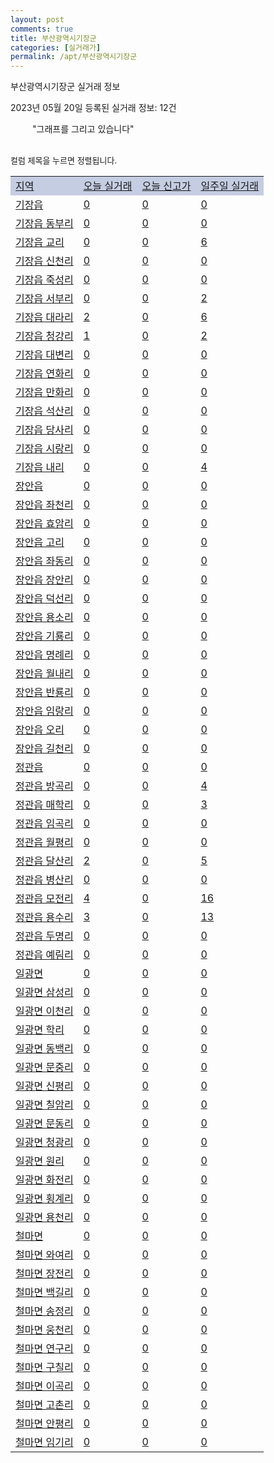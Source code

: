 ```yaml
---
layout: post
comments: true
title: 부산광역시기장군
categories: [실거래가]
permalink: /apt/부산광역시기장군
---
```


부산광역시기장군 실거래 정보

2023년 05월 20일 등록된 실거래 정보: 12건

<!--<script async src="https://pagead2.googlesyndication.com/pagead/js/adsbygoogle.js?client=ca-pub-3485438051770037"
 crossorigin="anonymous"></script>-->

<script type="text/javascript">
  google.charts.load('current', {'packages':['corechart']});
  google.charts.setOnLoadCallback(drawChart);

  function drawChart() {
    var data = google.visualization.arrayToDataTable([['거래일', '매매', '전월세', '전매'], ['21-01', 3, 2, 1], ['21-02', 0, 2, 0], ['21-03', 0, 3, 0], ['21-04', 0, 1, 0], ['21-05', 1, 0, 0], ['21-06', 0, 1, 0], ['21-07', 0, 11, 0], ['21-08', 129, 63, 1], ['21-09', 15, 11, 0], ['21-10', 1, 3, 0], ['21-11', 6, 6, 1], ['21-12', 0, 7, 0], ['22-01', 0, 39, 0], ['22-02', 5, 8, 1], ['22-03', 7, 10, 0], ['22-04', 6, 1, 0], ['22-05', 47, 80, 1], ['22-06', 93, 202, 6], ['22-07', 67, 177, 5], ['22-08', 71, 185, 16], ['22-09', 53, 196, 13], ['22-10', 48, 205, 7], ['22-11', 55, 214, 0], ['22-12', 43, 240, 0], ['23-01', 62, 191, 0], ['23-02', 83, 214, 0], ['23-03', 93, 198, 0], ['23-04', 121, 248, 1], ['23-05', 35, 60, 4]]);

    var options = {
      title: '최근 1년간 유형별 거래량 추이',
      legend: { position: 'bottom' }
    };

    setTimeout(function() {
        var chart = new google.visualization.LineChart(document.getElementById('columnchart_material'));
        chart.draw(data, (options));
        document.getElementById('loading').style.display = 'none';
        var dayLabel = (new Date()).getDay();
        if (dayLabel < 2) {
            sorttable.innerSortFunction.apply(document.getElementById('week'), []);
            sorttable.innerSortFunction.apply(document.getElementById('week'), []);        
        }
        else {
            sorttable.innerSortFunction.apply(document.getElementById('today'), []);
            sorttable.innerSortFunction.apply(document.getElementById('today'), []);
        }
    }, 200);

  }
</script>

<div id="loading" style="z-index:20; display: block; margin-left: 35px">"그래프를 그리고 있습니다"</div>
<div id="columnchart_material" style="width: 95%; margin-left: -35px; display: block"></div>
<!--<div style="width: 95%; margin-left: -35px; display: block">
      <script async src="https://pagead2.googlesyndication.com/pagead/js/adsbygoogle.js?client=ca-pub-3485438051770037"
          crossorigin="anonymous"></script>
      <ins class="adsbygoogle"
          style="display:block"
          data-ad-format="fluid"
          data-ad-layout-key="-fb+5w+4e-db+86"
          data-ad-client="ca-pub-3485438051770037"
          data-ad-slot="1827090281"></ins>
      <script>
          (adsbygoogle = window.adsbygoogle || []).push({});
      </script>
</div>-->
<br>

<font size='small' style='font-size: small;'>컬럼 제목을 누르면 정렬됩니다.</font>
<table class="sortable">
  <tr style='background-color: rgba(114, 132, 186,0.4);'>
    <td id="region"><a href="#">지역</a></td>
    <td id="today"><a href="#">오늘 실거래</a></td>
    <td id="today_new"><a href="#">오늘 신고가</a></td>
    <td id="week"><a href="#">일주일 실거래</a></td>
  </tr>

  
  <tr class="item">
    <td><a href="부산광역시기장군기장읍">기장읍</a></td>
    <td><a href="부산광역시기장군기장읍">0</a></td>
    <td><a href="부산광역시기장군기장읍">0</a></td>
    <td><a href="부산광역시기장군기장읍">0</a></td>
  </tr>
    

  <tr class="item">
    <td><a href="부산광역시기장군기장읍동부리">기장읍 동부리</a></td>
    <td><a href="부산광역시기장군기장읍동부리">0</a></td>
    <td><a href="부산광역시기장군기장읍동부리">0</a></td>
    <td><a href="부산광역시기장군기장읍동부리">0</a></td>
  </tr>
    

  <tr class="item">
    <td><a href="부산광역시기장군기장읍교리">기장읍 교리</a></td>
    <td><a href="부산광역시기장군기장읍교리">0</a></td>
    <td><a href="부산광역시기장군기장읍교리">0</a></td>
    <td><a href="부산광역시기장군기장읍교리">6</a></td>
  </tr>
    

  <tr class="item">
    <td><a href="부산광역시기장군기장읍신천리">기장읍 신천리</a></td>
    <td><a href="부산광역시기장군기장읍신천리">0</a></td>
    <td><a href="부산광역시기장군기장읍신천리">0</a></td>
    <td><a href="부산광역시기장군기장읍신천리">0</a></td>
  </tr>
    

  <tr class="item">
    <td><a href="부산광역시기장군기장읍죽성리">기장읍 죽성리</a></td>
    <td><a href="부산광역시기장군기장읍죽성리">0</a></td>
    <td><a href="부산광역시기장군기장읍죽성리">0</a></td>
    <td><a href="부산광역시기장군기장읍죽성리">0</a></td>
  </tr>
    

  <tr class="item">
    <td><a href="부산광역시기장군기장읍서부리">기장읍 서부리</a></td>
    <td><a href="부산광역시기장군기장읍서부리">0</a></td>
    <td><a href="부산광역시기장군기장읍서부리">0</a></td>
    <td><a href="부산광역시기장군기장읍서부리">2</a></td>
  </tr>
    

  <tr class="item">
    <td><a href="부산광역시기장군기장읍대라리">기장읍 대라리</a></td>
    <td><a href="부산광역시기장군기장읍대라리">2</a></td>
    <td><a href="부산광역시기장군기장읍대라리">0</a></td>
    <td><a href="부산광역시기장군기장읍대라리">6</a></td>
  </tr>
    

  <tr class="item">
    <td><a href="부산광역시기장군기장읍청강리">기장읍 청강리</a></td>
    <td><a href="부산광역시기장군기장읍청강리">1</a></td>
    <td><a href="부산광역시기장군기장읍청강리">0</a></td>
    <td><a href="부산광역시기장군기장읍청강리">2</a></td>
  </tr>
    

  <tr class="item">
    <td><a href="부산광역시기장군기장읍대변리">기장읍 대변리</a></td>
    <td><a href="부산광역시기장군기장읍대변리">0</a></td>
    <td><a href="부산광역시기장군기장읍대변리">0</a></td>
    <td><a href="부산광역시기장군기장읍대변리">0</a></td>
  </tr>
    

  <tr class="item">
    <td><a href="부산광역시기장군기장읍연화리">기장읍 연화리</a></td>
    <td><a href="부산광역시기장군기장읍연화리">0</a></td>
    <td><a href="부산광역시기장군기장읍연화리">0</a></td>
    <td><a href="부산광역시기장군기장읍연화리">0</a></td>
  </tr>
    

  <tr class="item">
    <td><a href="부산광역시기장군기장읍만화리">기장읍 만화리</a></td>
    <td><a href="부산광역시기장군기장읍만화리">0</a></td>
    <td><a href="부산광역시기장군기장읍만화리">0</a></td>
    <td><a href="부산광역시기장군기장읍만화리">0</a></td>
  </tr>
    

  <tr class="item">
    <td><a href="부산광역시기장군기장읍석산리">기장읍 석산리</a></td>
    <td><a href="부산광역시기장군기장읍석산리">0</a></td>
    <td><a href="부산광역시기장군기장읍석산리">0</a></td>
    <td><a href="부산광역시기장군기장읍석산리">0</a></td>
  </tr>
    

  <tr class="item">
    <td><a href="부산광역시기장군기장읍당사리">기장읍 당사리</a></td>
    <td><a href="부산광역시기장군기장읍당사리">0</a></td>
    <td><a href="부산광역시기장군기장읍당사리">0</a></td>
    <td><a href="부산광역시기장군기장읍당사리">0</a></td>
  </tr>
    

  <tr class="item">
    <td><a href="부산광역시기장군기장읍시랑리">기장읍 시랑리</a></td>
    <td><a href="부산광역시기장군기장읍시랑리">0</a></td>
    <td><a href="부산광역시기장군기장읍시랑리">0</a></td>
    <td><a href="부산광역시기장군기장읍시랑리">0</a></td>
  </tr>
    

  <tr class="item">
    <td><a href="부산광역시기장군기장읍내리">기장읍 내리</a></td>
    <td><a href="부산광역시기장군기장읍내리">0</a></td>
    <td><a href="부산광역시기장군기장읍내리">0</a></td>
    <td><a href="부산광역시기장군기장읍내리">4</a></td>
  </tr>
    

  <tr class="item">
    <td><a href="부산광역시기장군장안읍">장안읍</a></td>
    <td><a href="부산광역시기장군장안읍">0</a></td>
    <td><a href="부산광역시기장군장안읍">0</a></td>
    <td><a href="부산광역시기장군장안읍">0</a></td>
  </tr>
    

  <tr class="item">
    <td><a href="부산광역시기장군장안읍좌천리">장안읍 좌천리</a></td>
    <td><a href="부산광역시기장군장안읍좌천리">0</a></td>
    <td><a href="부산광역시기장군장안읍좌천리">0</a></td>
    <td><a href="부산광역시기장군장안읍좌천리">0</a></td>
  </tr>
    

  <tr class="item">
    <td><a href="부산광역시기장군장안읍효암리">장안읍 효암리</a></td>
    <td><a href="부산광역시기장군장안읍효암리">0</a></td>
    <td><a href="부산광역시기장군장안읍효암리">0</a></td>
    <td><a href="부산광역시기장군장안읍효암리">0</a></td>
  </tr>
    

  <tr class="item">
    <td><a href="부산광역시기장군장안읍고리">장안읍 고리</a></td>
    <td><a href="부산광역시기장군장안읍고리">0</a></td>
    <td><a href="부산광역시기장군장안읍고리">0</a></td>
    <td><a href="부산광역시기장군장안읍고리">0</a></td>
  </tr>
    

  <tr class="item">
    <td><a href="부산광역시기장군장안읍좌동리">장안읍 좌동리</a></td>
    <td><a href="부산광역시기장군장안읍좌동리">0</a></td>
    <td><a href="부산광역시기장군장안읍좌동리">0</a></td>
    <td><a href="부산광역시기장군장안읍좌동리">0</a></td>
  </tr>
    

  <tr class="item">
    <td><a href="부산광역시기장군장안읍장안리">장안읍 장안리</a></td>
    <td><a href="부산광역시기장군장안읍장안리">0</a></td>
    <td><a href="부산광역시기장군장안읍장안리">0</a></td>
    <td><a href="부산광역시기장군장안읍장안리">0</a></td>
  </tr>
    

  <tr class="item">
    <td><a href="부산광역시기장군장안읍덕선리">장안읍 덕선리</a></td>
    <td><a href="부산광역시기장군장안읍덕선리">0</a></td>
    <td><a href="부산광역시기장군장안읍덕선리">0</a></td>
    <td><a href="부산광역시기장군장안읍덕선리">0</a></td>
  </tr>
    

  <tr class="item">
    <td><a href="부산광역시기장군장안읍용소리">장안읍 용소리</a></td>
    <td><a href="부산광역시기장군장안읍용소리">0</a></td>
    <td><a href="부산광역시기장군장안읍용소리">0</a></td>
    <td><a href="부산광역시기장군장안읍용소리">0</a></td>
  </tr>
    

  <tr class="item">
    <td><a href="부산광역시기장군장안읍기룡리">장안읍 기룡리</a></td>
    <td><a href="부산광역시기장군장안읍기룡리">0</a></td>
    <td><a href="부산광역시기장군장안읍기룡리">0</a></td>
    <td><a href="부산광역시기장군장안읍기룡리">0</a></td>
  </tr>
    

  <tr class="item">
    <td><a href="부산광역시기장군장안읍명례리">장안읍 명례리</a></td>
    <td><a href="부산광역시기장군장안읍명례리">0</a></td>
    <td><a href="부산광역시기장군장안읍명례리">0</a></td>
    <td><a href="부산광역시기장군장안읍명례리">0</a></td>
  </tr>
    

  <tr class="item">
    <td><a href="부산광역시기장군장안읍월내리">장안읍 월내리</a></td>
    <td><a href="부산광역시기장군장안읍월내리">0</a></td>
    <td><a href="부산광역시기장군장안읍월내리">0</a></td>
    <td><a href="부산광역시기장군장안읍월내리">0</a></td>
  </tr>
    

  <tr class="item">
    <td><a href="부산광역시기장군장안읍반룡리">장안읍 반룡리</a></td>
    <td><a href="부산광역시기장군장안읍반룡리">0</a></td>
    <td><a href="부산광역시기장군장안읍반룡리">0</a></td>
    <td><a href="부산광역시기장군장안읍반룡리">0</a></td>
  </tr>
    

  <tr class="item">
    <td><a href="부산광역시기장군장안읍임랑리">장안읍 임랑리</a></td>
    <td><a href="부산광역시기장군장안읍임랑리">0</a></td>
    <td><a href="부산광역시기장군장안읍임랑리">0</a></td>
    <td><a href="부산광역시기장군장안읍임랑리">0</a></td>
  </tr>
    

  <tr class="item">
    <td><a href="부산광역시기장군장안읍오리">장안읍 오리</a></td>
    <td><a href="부산광역시기장군장안읍오리">0</a></td>
    <td><a href="부산광역시기장군장안읍오리">0</a></td>
    <td><a href="부산광역시기장군장안읍오리">0</a></td>
  </tr>
    

  <tr class="item">
    <td><a href="부산광역시기장군장안읍길천리">장안읍 길천리</a></td>
    <td><a href="부산광역시기장군장안읍길천리">0</a></td>
    <td><a href="부산광역시기장군장안읍길천리">0</a></td>
    <td><a href="부산광역시기장군장안읍길천리">0</a></td>
  </tr>
    

  <tr class="item">
    <td><a href="부산광역시기장군정관읍">정관읍</a></td>
    <td><a href="부산광역시기장군정관읍">0</a></td>
    <td><a href="부산광역시기장군정관읍">0</a></td>
    <td><a href="부산광역시기장군정관읍">0</a></td>
  </tr>
    

  <tr class="item">
    <td><a href="부산광역시기장군정관읍방곡리">정관읍 방곡리</a></td>
    <td><a href="부산광역시기장군정관읍방곡리">0</a></td>
    <td><a href="부산광역시기장군정관읍방곡리">0</a></td>
    <td><a href="부산광역시기장군정관읍방곡리">4</a></td>
  </tr>
    

  <tr class="item">
    <td><a href="부산광역시기장군정관읍매학리">정관읍 매학리</a></td>
    <td><a href="부산광역시기장군정관읍매학리">0</a></td>
    <td><a href="부산광역시기장군정관읍매학리">0</a></td>
    <td><a href="부산광역시기장군정관읍매학리">3</a></td>
  </tr>
    

  <tr class="item">
    <td><a href="부산광역시기장군정관읍임곡리">정관읍 임곡리</a></td>
    <td><a href="부산광역시기장군정관읍임곡리">0</a></td>
    <td><a href="부산광역시기장군정관읍임곡리">0</a></td>
    <td><a href="부산광역시기장군정관읍임곡리">0</a></td>
  </tr>
    

  <tr class="item">
    <td><a href="부산광역시기장군정관읍월평리">정관읍 월평리</a></td>
    <td><a href="부산광역시기장군정관읍월평리">0</a></td>
    <td><a href="부산광역시기장군정관읍월평리">0</a></td>
    <td><a href="부산광역시기장군정관읍월평리">0</a></td>
  </tr>
    

  <tr class="item">
    <td><a href="부산광역시기장군정관읍달산리">정관읍 달산리</a></td>
    <td><a href="부산광역시기장군정관읍달산리">2</a></td>
    <td><a href="부산광역시기장군정관읍달산리">0</a></td>
    <td><a href="부산광역시기장군정관읍달산리">5</a></td>
  </tr>
    

  <tr class="item">
    <td><a href="부산광역시기장군정관읍병산리">정관읍 병산리</a></td>
    <td><a href="부산광역시기장군정관읍병산리">0</a></td>
    <td><a href="부산광역시기장군정관읍병산리">0</a></td>
    <td><a href="부산광역시기장군정관읍병산리">0</a></td>
  </tr>
    

  <tr class="item">
    <td><a href="부산광역시기장군정관읍모전리">정관읍 모전리</a></td>
    <td><a href="부산광역시기장군정관읍모전리">4</a></td>
    <td><a href="부산광역시기장군정관읍모전리">0</a></td>
    <td><a href="부산광역시기장군정관읍모전리">16</a></td>
  </tr>
    

  <tr class="item">
    <td><a href="부산광역시기장군정관읍용수리">정관읍 용수리</a></td>
    <td><a href="부산광역시기장군정관읍용수리">3</a></td>
    <td><a href="부산광역시기장군정관읍용수리">0</a></td>
    <td><a href="부산광역시기장군정관읍용수리">13</a></td>
  </tr>
    

  <tr class="item">
    <td><a href="부산광역시기장군정관읍두명리">정관읍 두명리</a></td>
    <td><a href="부산광역시기장군정관읍두명리">0</a></td>
    <td><a href="부산광역시기장군정관읍두명리">0</a></td>
    <td><a href="부산광역시기장군정관읍두명리">0</a></td>
  </tr>
    

  <tr class="item">
    <td><a href="부산광역시기장군정관읍예림리">정관읍 예림리</a></td>
    <td><a href="부산광역시기장군정관읍예림리">0</a></td>
    <td><a href="부산광역시기장군정관읍예림리">0</a></td>
    <td><a href="부산광역시기장군정관읍예림리">0</a></td>
  </tr>
    

  <tr class="item">
    <td><a href="부산광역시기장군일광면">일광면</a></td>
    <td><a href="부산광역시기장군일광면">0</a></td>
    <td><a href="부산광역시기장군일광면">0</a></td>
    <td><a href="부산광역시기장군일광면">0</a></td>
  </tr>
    

  <tr class="item">
    <td><a href="부산광역시기장군일광면삼성리">일광면 삼성리</a></td>
    <td><a href="부산광역시기장군일광면삼성리">0</a></td>
    <td><a href="부산광역시기장군일광면삼성리">0</a></td>
    <td><a href="부산광역시기장군일광면삼성리">0</a></td>
  </tr>
    

  <tr class="item">
    <td><a href="부산광역시기장군일광면이천리">일광면 이천리</a></td>
    <td><a href="부산광역시기장군일광면이천리">0</a></td>
    <td><a href="부산광역시기장군일광면이천리">0</a></td>
    <td><a href="부산광역시기장군일광면이천리">0</a></td>
  </tr>
    

  <tr class="item">
    <td><a href="부산광역시기장군일광면학리">일광면 학리</a></td>
    <td><a href="부산광역시기장군일광면학리">0</a></td>
    <td><a href="부산광역시기장군일광면학리">0</a></td>
    <td><a href="부산광역시기장군일광면학리">0</a></td>
  </tr>
    

  <tr class="item">
    <td><a href="부산광역시기장군일광면동백리">일광면 동백리</a></td>
    <td><a href="부산광역시기장군일광면동백리">0</a></td>
    <td><a href="부산광역시기장군일광면동백리">0</a></td>
    <td><a href="부산광역시기장군일광면동백리">0</a></td>
  </tr>
    

  <tr class="item">
    <td><a href="부산광역시기장군일광면문중리">일광면 문중리</a></td>
    <td><a href="부산광역시기장군일광면문중리">0</a></td>
    <td><a href="부산광역시기장군일광면문중리">0</a></td>
    <td><a href="부산광역시기장군일광면문중리">0</a></td>
  </tr>
    

  <tr class="item">
    <td><a href="부산광역시기장군일광면신평리">일광면 신평리</a></td>
    <td><a href="부산광역시기장군일광면신평리">0</a></td>
    <td><a href="부산광역시기장군일광면신평리">0</a></td>
    <td><a href="부산광역시기장군일광면신평리">0</a></td>
  </tr>
    

  <tr class="item">
    <td><a href="부산광역시기장군일광면칠암리">일광면 칠암리</a></td>
    <td><a href="부산광역시기장군일광면칠암리">0</a></td>
    <td><a href="부산광역시기장군일광면칠암리">0</a></td>
    <td><a href="부산광역시기장군일광면칠암리">0</a></td>
  </tr>
    

  <tr class="item">
    <td><a href="부산광역시기장군일광면문동리">일광면 문동리</a></td>
    <td><a href="부산광역시기장군일광면문동리">0</a></td>
    <td><a href="부산광역시기장군일광면문동리">0</a></td>
    <td><a href="부산광역시기장군일광면문동리">0</a></td>
  </tr>
    

  <tr class="item">
    <td><a href="부산광역시기장군일광면청광리">일광면 청광리</a></td>
    <td><a href="부산광역시기장군일광면청광리">0</a></td>
    <td><a href="부산광역시기장군일광면청광리">0</a></td>
    <td><a href="부산광역시기장군일광면청광리">0</a></td>
  </tr>
    

  <tr class="item">
    <td><a href="부산광역시기장군일광면원리">일광면 원리</a></td>
    <td><a href="부산광역시기장군일광면원리">0</a></td>
    <td><a href="부산광역시기장군일광면원리">0</a></td>
    <td><a href="부산광역시기장군일광면원리">0</a></td>
  </tr>
    

  <tr class="item">
    <td><a href="부산광역시기장군일광면화전리">일광면 화전리</a></td>
    <td><a href="부산광역시기장군일광면화전리">0</a></td>
    <td><a href="부산광역시기장군일광면화전리">0</a></td>
    <td><a href="부산광역시기장군일광면화전리">0</a></td>
  </tr>
    

  <tr class="item">
    <td><a href="부산광역시기장군일광면횡계리">일광면 횡계리</a></td>
    <td><a href="부산광역시기장군일광면횡계리">0</a></td>
    <td><a href="부산광역시기장군일광면횡계리">0</a></td>
    <td><a href="부산광역시기장군일광면횡계리">0</a></td>
  </tr>
    

  <tr class="item">
    <td><a href="부산광역시기장군일광면용천리">일광면 용천리</a></td>
    <td><a href="부산광역시기장군일광면용천리">0</a></td>
    <td><a href="부산광역시기장군일광면용천리">0</a></td>
    <td><a href="부산광역시기장군일광면용천리">0</a></td>
  </tr>
    

  <tr class="item">
    <td><a href="부산광역시기장군철마면">철마면</a></td>
    <td><a href="부산광역시기장군철마면">0</a></td>
    <td><a href="부산광역시기장군철마면">0</a></td>
    <td><a href="부산광역시기장군철마면">0</a></td>
  </tr>
    

  <tr class="item">
    <td><a href="부산광역시기장군철마면와여리">철마면 와여리</a></td>
    <td><a href="부산광역시기장군철마면와여리">0</a></td>
    <td><a href="부산광역시기장군철마면와여리">0</a></td>
    <td><a href="부산광역시기장군철마면와여리">0</a></td>
  </tr>
    

  <tr class="item">
    <td><a href="부산광역시기장군철마면장전리">철마면 장전리</a></td>
    <td><a href="부산광역시기장군철마면장전리">0</a></td>
    <td><a href="부산광역시기장군철마면장전리">0</a></td>
    <td><a href="부산광역시기장군철마면장전리">0</a></td>
  </tr>
    

  <tr class="item">
    <td><a href="부산광역시기장군철마면백길리">철마면 백길리</a></td>
    <td><a href="부산광역시기장군철마면백길리">0</a></td>
    <td><a href="부산광역시기장군철마면백길리">0</a></td>
    <td><a href="부산광역시기장군철마면백길리">0</a></td>
  </tr>
    

  <tr class="item">
    <td><a href="부산광역시기장군철마면송정리">철마면 송정리</a></td>
    <td><a href="부산광역시기장군철마면송정리">0</a></td>
    <td><a href="부산광역시기장군철마면송정리">0</a></td>
    <td><a href="부산광역시기장군철마면송정리">0</a></td>
  </tr>
    

  <tr class="item">
    <td><a href="부산광역시기장군철마면웅천리">철마면 웅천리</a></td>
    <td><a href="부산광역시기장군철마면웅천리">0</a></td>
    <td><a href="부산광역시기장군철마면웅천리">0</a></td>
    <td><a href="부산광역시기장군철마면웅천리">0</a></td>
  </tr>
    

  <tr class="item">
    <td><a href="부산광역시기장군철마면연구리">철마면 연구리</a></td>
    <td><a href="부산광역시기장군철마면연구리">0</a></td>
    <td><a href="부산광역시기장군철마면연구리">0</a></td>
    <td><a href="부산광역시기장군철마면연구리">0</a></td>
  </tr>
    

  <tr class="item">
    <td><a href="부산광역시기장군철마면구칠리">철마면 구칠리</a></td>
    <td><a href="부산광역시기장군철마면구칠리">0</a></td>
    <td><a href="부산광역시기장군철마면구칠리">0</a></td>
    <td><a href="부산광역시기장군철마면구칠리">0</a></td>
  </tr>
    

  <tr class="item">
    <td><a href="부산광역시기장군철마면이곡리">철마면 이곡리</a></td>
    <td><a href="부산광역시기장군철마면이곡리">0</a></td>
    <td><a href="부산광역시기장군철마면이곡리">0</a></td>
    <td><a href="부산광역시기장군철마면이곡리">0</a></td>
  </tr>
    

  <tr class="item">
    <td><a href="부산광역시기장군철마면고촌리">철마면 고촌리</a></td>
    <td><a href="부산광역시기장군철마면고촌리">0</a></td>
    <td><a href="부산광역시기장군철마면고촌리">0</a></td>
    <td><a href="부산광역시기장군철마면고촌리">0</a></td>
  </tr>
    

  <tr class="item">
    <td><a href="부산광역시기장군철마면안평리">철마면 안평리</a></td>
    <td><a href="부산광역시기장군철마면안평리">0</a></td>
    <td><a href="부산광역시기장군철마면안평리">0</a></td>
    <td><a href="부산광역시기장군철마면안평리">0</a></td>
  </tr>
    

  <tr class="item">
    <td><a href="부산광역시기장군철마면임기리">철마면 임기리</a></td>
    <td><a href="부산광역시기장군철마면임기리">0</a></td>
    <td><a href="부산광역시기장군철마면임기리">0</a></td>
    <td><a href="부산광역시기장군철마면임기리">0</a></td>
  </tr>
    


</table>


    
